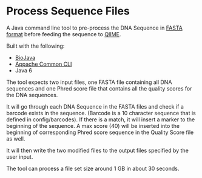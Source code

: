 Process Sequence Files
======================

A Java command line tool to pre-process the DNA Sequence in [FASTA format](http://en.wikipedia.org/wiki/FASTA_format) 
before feeding the sequence to [QIIME](http://qiime.org/).

Built with the following:
- [BioJava](http://www.biojava.org/)
- [Appache Common CLI](http://commons.apache.org/proper/commons-cli/)
- Java 6


The tool expects two input files, one FASTA file containing all DNA sequences and one Phred score file that contains all
the quality scores for the DNA sequences.

It will go through each DNA Sequence in the FASTA files and check if a barcode exists in the sequence.  (Barcode is a 10
character sequence that is defined in config/barcodes).  If there is a match, it will insert a marker to the beginning
of the sequence.  A max score (40) will be inserted into the beginning of corresponding Phred score sequence in the
Quality Score file as well.

It will then write the two modified files to the output files specified by the user input.

The tool can process a file set size around 1 GB in about 30 seconds.
